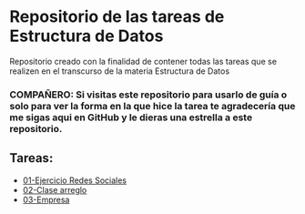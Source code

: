 # Repositorio de las tareas de Estructura de Datos

Repositorio creado con la finalidad de contener todas las tareas que se realizen en el transcurso de la materia Estructura de Datos

### **COMPAÑERO:** Si visitas este repositorio para usarlo de guía o solo para ver la forma en la que hice la tarea te agradecería que me sigas aqui en GitHub y le dieras una estrella a este repositorio.

## Tareas:

-   [01-Ejercicio Redes Sociales](./01-Ejercicio_redes_sociales/README.md)
-   [02-Clase arreglo](./02-Clase_arreglo/README.md)
-   [03-Empresa](./03-Empresa/README.md)
